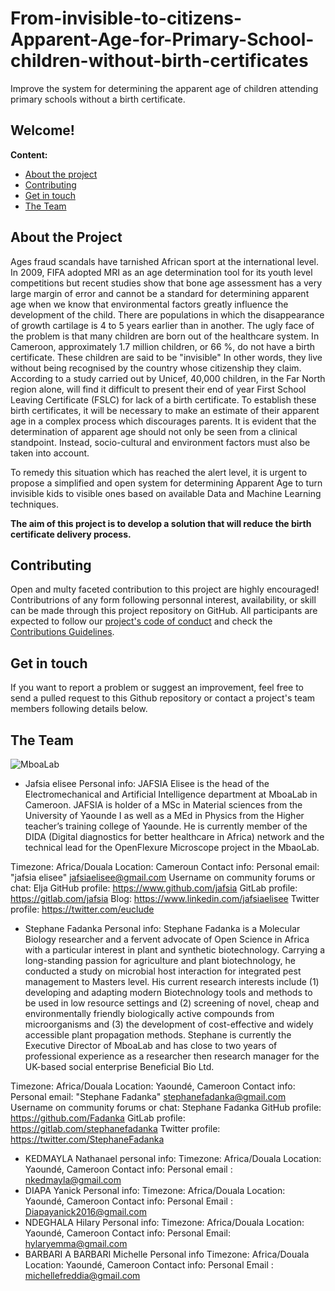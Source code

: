 # From-invisible-to-citizens-Apparent-Age-for-Primary-School-children-without-birth-certificates
 Improve the system for determining the apparent age of children attending  primary schools without a birth certificate.
 
 ## Welcome!

**Content:**
- [About the project](#about-the-project)
- [Contributing](#contributing)
- [Get in touch](#get-in-touch)
- [The Team](#the-team)

## About the Project
Ages fraud scandals have tarnished African sport at the international level. In 2009, FIFA adopted MRI as an age determination tool for its youth level competitions but recent studies show that bone age assessment has a very large margin of error and cannot be a standard for determining apparent age when we know that environmental factors greatly influence the development of the child. There are populations in which the disappearance of growth cartilage is 4 to 5 years earlier than in another. The ugly face of the problem is that many children are born out of the healthcare system.  In Cameroon, approximately 1.7 million children, or 66 %, do not have a birth certificate. These children are said to be "invisible" In other words, they live without being recognised by the country whose citizenship they claim.  According to a study carried out by Unicef, 40,000 children, in the Far North region alone, will find it difficult to present their end of year First School Leaving Certificate (FSLC) for lack of a birth certificate. To establish these birth certificates, it will be necessary to make an estimate of their apparent age in a complex process which discourages parents. It is evident that the determination of apparent age should not only be seen from a clinical standpoint. Instead, socio-cultural and environment factors must also be taken into account.

To remedy this situation which has reached the alert level, it is urgent to propose a simplified and open system for determining Apparent Age to turn invisible kids to visible ones based on available Data and Machine Learning techniques.


**The aim of this project is to develop a solution that will reduce the birth certificate delivery process.**

## Contributing

Open and multy faceted contribution to this project are highly encouraged! Contributrions of any form following personnal interest, availability, or skill can be made through this project repository on GitHub. All participants are expected to follow our [project's code of conduct](https://github.com/Mboalab/From-invisible-to-citizens-Apparent-Age-for-Primary-School-children-without-birth-certificates/blob/main/Code%20of%20Conduct) and check the [Contributions Guidelines](https://github.com/Fadanka/Breast-Cancer-Diagnostics/blob/main/CONTRIBUTING.md).

## Get in touch

If you want to report a problem or suggest an improvement, feel free to send a pulled request to this Github repository or contact a project's team members following details below.

## The Team
![MboaLab](https://avatars.githubusercontent.com/u/62905422?s=200&v=4)

- Jafsia elisee
Personal info:
JAFSIA Elisee is the head of the Electromechanical and Artificial Intelligence department at MboaLab in Cameroon. JAFSIA is holder of a MSc in Material sciences from the University of Yaounde I as well as a MEd in Physics from the Higher teacher’s training college of Yaounde. He is currently member of the DIDA (Digital diagnostics for better healthcare in Africa) network and the technical lead for the OpenFlexure Microscope project in the MbaoLab.

Timezone: Africa/Douala
Location: Cameroun
Contact info:
Personal email: "jafsia elisee" jafsiaelisee@gmail.com
Username on community forums or chat: Elja
GitHub profile: https://www.github.com/jafsia
GitLab profile: https://gitlab.com/jafsia
Blog: https://www.linkedin.com/jafsiaelisee
Twitter profile: https://twitter.com/euclude

- Stephane Fadanka
Personal info:
Stephane Fadanka is a Molecular Biology researcher and a fervent advocate of Open Science in Africa with a particular interest in plant and synthetic biotechnology. Carrying a long-standing passion for agriculture and plant biotechnology, he conducted a study on microbial host interaction for integrated pest management to Masters level. His current research interests include (1) developing and adapting modern Biotechnology tools and methods to be used in low resource settings and (2) screening of novel, cheap and environmentally friendly biologically active compounds from microorganisms and (3) the development of cost-effective and widely accessible plant propagation methods. Stephane is currently the Executive Director of MboaLab and has close to two years of professional experience as a researcher then research manager for the UK-based social enterprise Beneficial Bio Ltd.

Timezone: Africa/Douala
Location: Yaoundé, Cameroon
Contact info:
Personal email: "Stephane Fadanka" stephanefadanka@gmail.com
Username on community forums or chat: Stephane Fadanka
GitHub profile: https://github.com/Fadanka
GitLab profile: https://gitlab.com/stephanefadanka
Twitter profile: https://twitter.com/StephaneFadanka

- KEDMAYLA Nathanael
personal info: 
Timezone: Africa/Douala
Location: Yaoundé, Cameroon
Contact info:
Personal email : nkedmayla@gmail.com
- DIAPA Yanick
Personal info: 
Timezone: Africa/Douala
Location: Yaoundé, Cameroon
Contact info:
Personal Email : Diapayanick2016@gmail.com
- NDEGHALA Hilary
Personal info: 
Timezone: Africa/Douala
Location: Yaoundé, Cameroon
Contact info:
Personal Email: hylaryemma@gmail.com
- BARBARI A BARBARI Michelle
Personal info 
Timezone: Africa/Douala
Location: Yaoundé, Cameroon
Contact info:
Personal Email : michellefreddia@gmail.com


